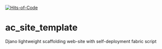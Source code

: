 [![Hits-of-Code](https://hitsofcode.com/github/testpass1982/acgh-site)](https://hitsofcode.com/view/github/testpass1982/acgh-site)


# ac_site_template
Djano lightweight scaffolding web-site with self-deployment fabric script
